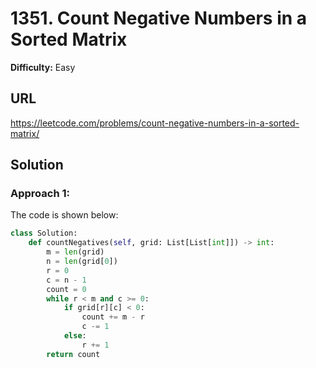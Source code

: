 # 1351. Count Negative Numbers in a Sorted Matrix

**Difficulty:** Easy

## URL

https://leetcode.com/problems/count-negative-numbers-in-a-sorted-matrix/

## Solution

### Approach 1:

The code is shown below:

```python
class Solution:
    def countNegatives(self, grid: List[List[int]]) -> int:
        m = len(grid)
        n = len(grid[0])
        r = 0
        c = n - 1
        count = 0
        while r < m and c >= 0:
            if grid[r][c] < 0:
                count += m - r
                c -= 1
            else:
                r += 1
        return count 
```

